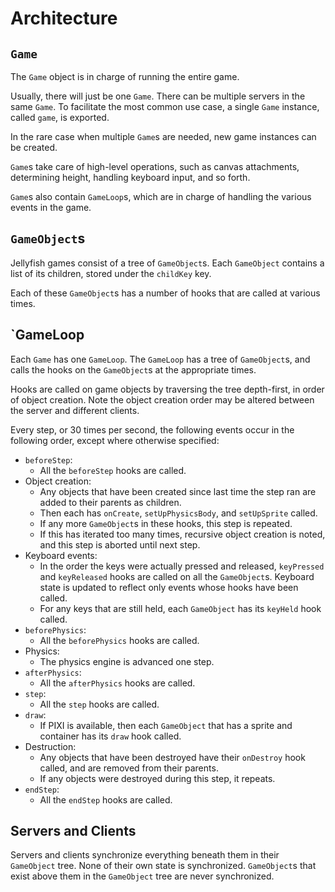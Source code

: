 # Architecture

## `Game`

The `Game` object is in charge of running the entire game.

Usually, there will just be one `Game`.
There can be multiple servers in the same `Game`.
To facilitate the most common use case,
a single `Game` instance,
called `game`,
is exported.

In the rare case when multiple `Game`s are needed,
new game instances can be created.

`Game`s take care of high-level operations,
such as canvas attachments,
determining height,
handling keyboard input,
and so forth.

`Game`s also contain `GameLoop`s,
which are in charge of handling the various events in the game.

## `GameObject`s

Jellyfish games consist of a tree of `GameObject`s.
Each `GameObject` contains a list of its children,
stored under the `childKey` key.

Each of these `GameObject`s has a number of hooks
that are called at various times.

## `GameLoop

Each `Game` has one `GameLoop`.
The `GameLoop` has a tree of `GameObject`s,
and calls the hooks on the `GameObject`s at the appropriate times.

Hooks are called on game objects
by traversing the tree depth-first,
in order of object creation.
Note the object creation order may be altered
between the server and different clients.

Every step, or 30 times per second,
the following events occur in the following order,
except where otherwise specified:

- `beforeStep`:
    - All the `beforeStep` hooks are called.
- Object creation:
    - Any objects that have been created since last time the step ran
        are added to their parents as children.
    - Then each has `onCreate`, `setUpPhysicsBody`, and `setUpSprite` called.
    - If any more `GameObject`s in these hooks,
        this step is repeated.
    - If this has iterated too many times,
        recursive object creation is noted,
        and this step is aborted until next step.
- Keyboard events:
    - In the order the keys were actually pressed and released,
        `keyPressed` and `keyReleased` hooks are called on all the `GameObject`s.
        Keyboard state is updated to reflect only events
        whose hooks have been called.
    - For any keys that are still held,
        each `GameObject` has its `keyHeld` hook called.
- `beforePhysics`:
    - All the `beforePhysics` hooks are called.
- Physics:
    - The physics engine is advanced one step.
- `afterPhysics`:
    - All the `afterPhysics` hooks are called.
- `step`:
    - All the `step` hooks are called.
- `draw`:
    - If PIXI is available,
        then each `GameObject` that has a sprite and container
        has its `draw` hook called.
- Destruction:
    - Any objects that have been destroyed
        have their `onDestroy` hook called,
        and are removed from their parents.
    - If any objects were destroyed
        during this step,
        it repeats.
- `endStep`:
    - All the `endStep` hooks are called.

## Servers and Clients

Servers and clients
synchronize everything beneath them
in their `GameObject` tree.
None of their own state is synchronized.
`GameObject`s that exist above them
in the `GameObject` tree
are never synchronized.
